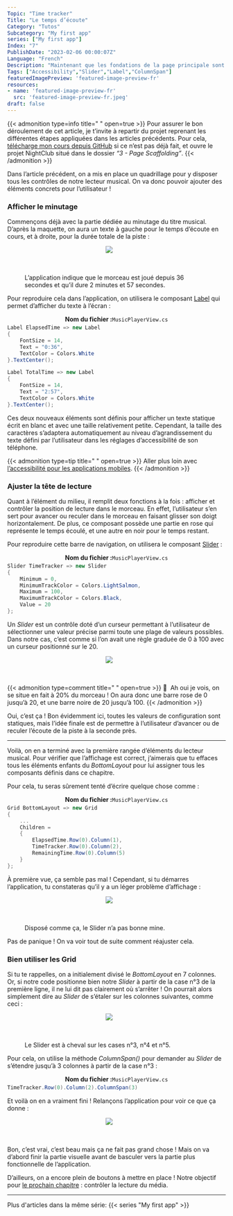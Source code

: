 ```yaml
---
Topic: "Time tracker"
Title: "Le temps d’écoute"
Category: "Tutos"
Subcategory: "My first app"
series: ["My first app"]
Index: "7"
PublishDate: "2023-02-06 00:00:07Z"
Language: "French"
Description: "Maintenant que les fondations de la page principale sont prêtes, on va pouvoir commencer à disposer tous les éléments de contrôle. Commençons avec le minutage !"
Tags: ["Accessibility","Slider","Label","ColumnSpan"]
featuredImagePreview: 'featured-image-preview-fr'
resources:
- name: 'featured-image-preview-fr'
  src: 'featured-image-preview-fr.jpeg'
draft: false
---
```


<!--more-->

<style>
.img-sizes{min-height:50px;max-height:600px;min-width:50px;max-width:600px;height:auto;width:auto}
</style>

{{< admonition type=info title="‎ " open=true >}}
Pour assurer le bon déroulement de cet article, je t’invite à repartir du projet reprenant les différentes étapes appliquées dans les articles précédents. Pour cela, [télécharge mon cours depuis GitHub](https://github.com/Kapusch/blog-dotnet-maui) si ce n’est pas déjà fait, et ouvre le projet NightClub situé dans le dossier *“3 - Page Scaffolding”*.
{{< /admonition >}}

Dans l’article précédent, on a mis en place un quadrillage pour y disposer tous les contrôles de notre lecteur musical. On va donc pouvoir ajouter des éléments concrets pour l’utilisateur !

### Afficher le minutage

Commençons déjà avec la partie dédiée au minutage du titre musical. D’après la maquette, on aura un texte à gauche pour le temps d’écoute en cours, et à droite, pour la durée totale de la piste :

<figure><p align="center"><img class="img-sizes" src="./images/FA80B1E1F42328E22E779783E27C557F.png"></p><figcaption class="image-caption">L’application indique que le morceau est joué depuis 36 secondes et qu’il dure 2 minutes et 57 secondes. </figcaption></figure>



Pour reproduire cela dans l’application, on utilisera le composant [Label](https://learn.microsoft.com/fr-fr/dotnet/maui/user-interface/controls/label) qui permet d’afficher du texte à l’écran :

<p align="center" style="margin-bottom:-10px"><strong>Nom du fichier :</strong><code>MusicPlayerView.cs</code></p>

```csharp
Label ElapsedTime => new Label
{
    FontSize = 14,
    Text = "0:36",
    TextColor = Colors.White
}.TextCenter();

Label TotalTime => new Label
{
    FontSize = 14,
    Text = "2:57",
    TextColor = Colors.White
}.TextCenter();
```




Ces deux nouveaux éléments sont définis pour afficher un texte statique écrit en blanc et avec une taille relativement petite. Cependant, la taille des caractères s’adaptera automatiquement au niveau d’agrandissement du texte défini par l’utilisateur dans les réglages d’accessibilité de son téléphone.




{{< admonition type=tip title="‎ " open=true >}}
Aller plus loin avec [l’accessibilité pour les applications mobiles](https://learn.microsoft.com/fr-fr/dotnet/maui/fundamentals/accessibility).
{{< /admonition >}}



### Ajuster la tête de lecture

Quant à l’élément du milieu, il remplit deux fonctions à la fois : afficher et contrôler la position de lecture dans le morceau. En effet, l’utilisateur s’en sert pour avancer ou reculer dans le morceau en faisant glisser son doigt horizontalement. De plus, ce composant possède une partie en rose qui représente le temps écoulé, et une autre en noir pour le temps restant.

Pour reproduire cette barre de navigation, on utilisera le composant [Slider](https://learn.microsoft.com/fr-fr/dotnet/maui/user-interface/controls/slider) :

<p align="center" style="margin-bottom:-10px"><strong>Nom du fichier :</strong><code>MusicPlayerView.cs</code></p>

```csharp
Slider TimeTracker => new Slider
{
    Minimum = 0,
    MinimumTrackColor = Colors.LightSalmon,
    Maximum = 100,
    MaximumTrackColor = Colors.Black,
    Value = 20
};
```




Un *Slider* est un contrôle doté d’un curseur permettant à l’utilisateur de sélectionner une valeur précise parmi toute une plage de valeurs possibles. Dans notre cas, c’est comme si l’on avait une règle graduée de 0 à 100 avec un curseur positionné sur le 20.

<figure><p align="center"><img class="img-sizes" src="./images/42375B164D301F432E78BF870C997012.png"></p></figure>




{{< admonition type=comment title="‎ " open=true >}}
🐒‎ ‎ Ah oui je vois, on se situe en fait à 20% du morceau ! On aura donc une barre rose de 0 jusqu’à 20, et une barre noire de 20 jusqu’à 100.
{{< /admonition >}}



Oui, c’est ça ! Bon évidemment ici, toutes les valeurs de configuration sont statiques, mais l’idée finale est de permettre à l’utilisateur d’avancer ou de reculer l’écoute de la piste à la seconde près.

___

Voilà, on en a terminé avec la première rangée d’éléments du lecteur musical. Pour vérifier que l’affichage est correct, j’aimerais que tu effaces tous les éléments enfants du *BottomLayout* pour lui assigner tous les composants définis dans ce chapitre.

Pour cela, tu seras sûrement tenté d’écrire quelque chose comme :

<p align="center" style="margin-bottom:-10px"><strong>Nom du fichier :</strong><code>MusicPlayerView.cs</code></p>

```csharp
Grid BottomLayout => new Grid
{
    ...
    Children =
    {
        ElapsedTime.Row(0).Column(1),
        TimeTracker.Row(0).Column(2),
        RemainingTime.Row(0).Column(5)
    }
};
```




À première vue, ça semble pas mal ! Cependant, si tu démarres l’application, tu constateras qu’il y a un léger problème d’affichage :

<figure><p align="center"><img class="img-sizes" src="./images/6A71FCFF86082A1FEF1D2C5C1840643B.png"></p><figcaption class="image-caption">Disposé comme ça, le Slider n’a pas bonne mine.</figcaption></figure>



Pas de panique ! On va voir tout de suite comment réajuster cela.

### Bien utiliser les Grid

Si tu te rappelles, on a initialement divisé le *BottomLayout* en 7 colonnes. Or, si notre code positionne bien notre *Slider* à partir de la case n°3 de la première ligne, il ne lui dit pas clairement où s’arrêter ! On pourrait alors simplement dire au *Slider* de s’étaler sur les colonnes suivantes, comme ceci :

<figure><p align="center"><img class="img-sizes" src="./images/EC9010D37B4268DF0FCDE7480DD1156F.png"></p><figcaption class="image-caption">Le Slider est à cheval sur les cases n°3, n°4 et n°5.</figcaption></figure>



Pour cela, on utilise la méthode *ColumnSpan()* pour demander au *Slider* de s’étendre jusqu’à 3 colonnes à partir de la case n°3 :

<p align="center" style="margin-bottom:-10px"><strong>Nom du fichier :</strong><code>MusicPlayerView.cs</code></p>

```csharp
TimeTracker.Row(0).Column(2).ColumnSpan(3)
```




Et voilà on en a vraiment fini ! Relançons l’application pour voir ce que ça donne :

<figure><p align="center"><img class="img-sizes" src="./images/F625F9944D83A64D3BE00195F96757B2.png"></p></figure>



Bon, c’est vrai, c’est beau mais ça ne fait pas grand chose ! Mais on va d’abord finir la partie visuelle avant de basculer vers la partie plus fonctionnelle de l’application.

D’ailleurs, on a encore plein de boutons à mettre en place ! Notre objectif pour <a href="../8-media-control/">le prochain chapitre</a> : contrôler la lecture du média.

---
Plus d'articles dans la même série:
{{< series "My first app" >}}
